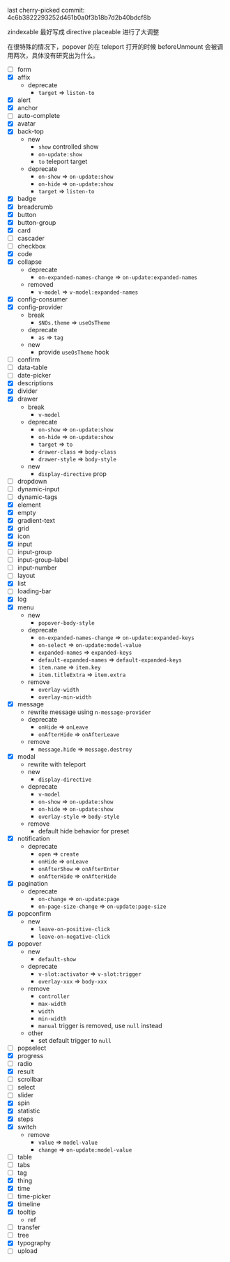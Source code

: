 last cherry-picked commit: 4c6b3822293252d461b0a0f3b18b7d2b40bdcf8b

zindexable 最好写成 directive
placeable 进行了大调整


在很特殊的情况下，popover 的在 teleport 打开的时候 beforeUnmount 会被调用两次，具体没有研究出为什么。

- [ ] form
- [x] affix
  - deprecate
    - `target` => `listen-to`
- [x] alert
- [x] anchor
- [ ] auto-complete
- [x] avatar
- [x] back-top
  - new
    - `show` controlled show
    - `on-update:show`
    - `to` teleport target
  - deprecate
    - `on-show` => `on-update:show`
    - `on-hide` => `on-update:show`
    - `target` => `listen-to`
- [x] badge
- [x] breadcrumb
- [x] button
- [x] button-group
- [x] card
- [ ] cascader
- [ ] checkbox
- [x] code
- [x] collapse
  - deprecate
    - `on-expanded-names-change` => `on-update:expanded-names`
  - removed
    - `v-model` => `v-model:expanded-names`
- [x] config-consumer
- [x] config-provider
  - break
    - `$NOs.theme` => `useOsTheme`
  - deprecate
    - `as` => `tag`
  - new
    - provide `useOsTheme` hook
- [ ] confirm
- [ ] data-table
- [ ] date-picker
- [x] descriptions
- [x] divider
- [x] drawer
  - break
    - `v-model`
  - deprecate
    - `on-show` => `on-update:show`
    - `on-hide` => `on-update:show`
    - `target` => `to`
    - `drawer-class` => `body-class`
    - `drawer-style` => `body-style`
  - new
    - `display-directive` prop
- [ ] dropdown
- [ ] dynamic-input
- [ ] dynamic-tags
- [x] element
- [x] empty
- [x] gradient-text
- [x] grid
- [x] icon
- [x] input
- [ ] input-group
- [ ] input-group-label
- [ ] input-number
- [ ] layout
- [x] list
- [ ] loading-bar
- [x] log
- [x] menu
  - new
    - `popover-body-style`
  - deprecate
    - `on-expanded-names-change` => `on-update:expanded-keys`
    - `on-select` => `on-update:model-value`
    - `expanded-names` => `expanded-keys`
    - `default-expanded-names` => `default-expanded-keys`
    - `item.name` => `item.key`
    - `item.titleExtra` => `item.extra`
  - remove
    - `overlay-width`
    - `overlay-min-width`
- [x] message
  - rewrite message using `n-message-provider`
  - deprecate
    - `onHide` => `onLeave`
    - `onAfterHide` => `onAfterLeave`
  - remove
    - `message.hide` => `message.destroy`
- [x] modal
  - rewrite with teleport
  - new
    - `display-directive`
  - deprecate
    - `v-model`
    - `on-show` => `on-update:show`
    - `on-hide` => `on-update:show`
    - `overlay-style` => `body-style`
  - remove
    - default hide behavior for preset
- [x] notification
  - deprecate
    - `open` => `create`
    - `onHide` => `onLeave`
    - `onAfterShow` => `onAfterEnter`
    - `onAfterHide` => `onAfterHide`
- [x] pagination
  - deprecate
    - `on-change` => `on-update:page`
    - `on-page-size-change` => `on-update:page-size`
- [x] popconfirm
  - new
    - `leave-on-positive-click`
    - `leave-on-negative-click`
- [x] popover
  - new
    - `default-show`
  - deprecate
    - `v-slot:activator` => `v-slot:trigger`
    - `overlay-xxx` => `body-xxx`
  - remove
    - `controller`
    - `max-width`
    - `width`
    - `min-width`
    - `manual` trigger is removed, use `null` instead
  - other
    - set default trigger to `null`
- [ ] popselect
- [x] progress
- [ ] radio
- [x] result
- [ ] scrollbar
- [ ] select
- [ ] slider
- [x] spin
- [x] statistic
- [x] steps
- [x] switch
  - remove
    - `value` => `model-value`
    - `change` => `on-update:model-value`
- [ ] table
- [ ] tabs
- [ ] tag
- [x] thing
- [x] time
- [ ] time-picker
- [x] timeline
- [x] tooltip
  - ref
- [ ] transfer
- [ ] tree
- [x] typography
- [ ] upload